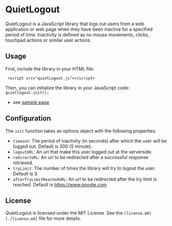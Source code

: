 # QuietLogout

QuietLogout is a JavaScript library that logs out users from a web application or web page when they have been inactive for a specified period of time. Inactivity is defined as no mouse movements, clicks, touchpad actions or similar user actions.


## Usage

First, include the library in your HTML file:

` <script src="quietLogout.js"></script>`


Then, you can initialize the library in your JavaScript code:
` quietlogout.init();`

- see [sample page](https://caglarorhan.github.io/quietLogout/)

## Configuration

The `init` function takes an options object with the following properties:

- `timeout`: The period of inactivity (in seconds) after which the user will be logged out. Default is 300 (5 minute).
- `logoutURL`: An url that make this user logged out at the serverside.
- `redirectURL`: An url to be redirected after a successful response retrieved.
- `tryLimit`: The number of times the library will try to logout the user. Default is 3. 
- `afterTryLimitReachedURL`: An url to be redirected after the try limit is reached. Default is https://www.google.com

## License

QuietLogout is licensed under the MIT License. See the `(license.md)[./license.md]` file for more details.
